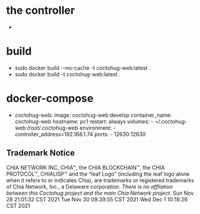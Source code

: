# the controller
-

# build
- sudo docker build --no-cache -t coctohug-web:latest .
- sudo docker build -t coctohug-web:latest .

# docker-compose
- coctohug-web: 
        image: coctohug-web:develop 
        container_name: coctohug-web
        hostname: pc1 
        restart: always
        volumes: 
            - ~/.coctohug-web:/root/.coctohug-web
        environment: 
            - controller_address=192.168.1.74 
        ports: 
            - 12630:12630 

## Trademark Notice
CHIA NETWORK INC, CHIA™, the CHIA BLOCKCHAIN™, the CHIA PROTOCOL™, CHIALISP™ and the “leaf Logo” (including the leaf logo alone when it refers to or indicates Chia), are trademarks or registered trademarks of Chia Network, Inc., a Delaware corporation. *There is no affliation between this Coctohug project and the main Chia Network project.*
Sun Nov 28 21:01:32 CST 2021
Tue Nov 30 09:39:55 CST 2021
Wed Dec 1 10:18:26 CST 2021
